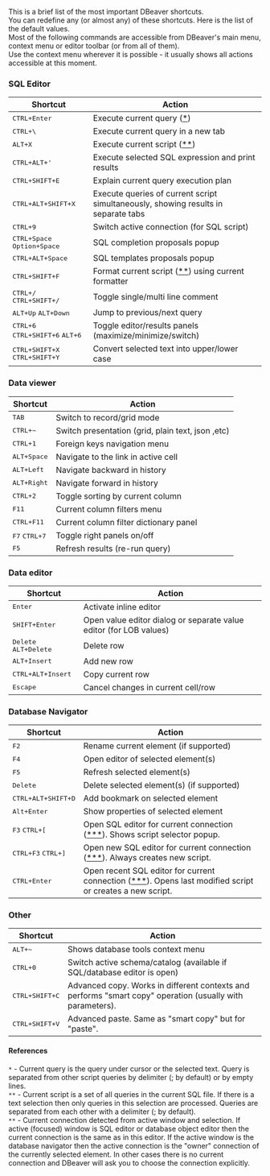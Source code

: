 This is a brief list of the most important DBeaver shortcuts.  
You can redefine any (or almost any) of these shortcuts. Here is the list of the default values.  
Most of the following commands are accessible from DBeaver's main menu, context menu or editor toolbar (or from all of them).  
Use the context menu wherever it is possible - it usually shows all actions accessible at this moment.

### SQL Editor

Shortcut|Action
--------|-----
<kbd>CTRL+Enter</kbd>|Execute current query ([*](#cur_query))
<kbd>CTRL+\\</kbd>|Execute current query in a new tab
<kbd>ALT+X</kbd>|Execute current script ([**](#cur_script))
<kbd>CTRL+ALT+'</kbd>|Execute selected SQL expression and print results
<kbd>CTRL+SHIFT+E</kbd>|Explain current query execution plan
<kbd>CTRL+ALT+SHIFT+X</kbd>|Execute queries of current script simultaneously, showing results in separate tabs
<kbd>CTRL+9</kbd>|Switch active connection (for SQL script)
<kbd>CTRL+Space</kbd> <kbd>Option+Space</kbd>|SQL completion proposals popup
<kbd>CTRL+ALT+Space</kbd>|SQL templates proposals popup
<kbd>CTRL+SHIFT+F</kbd>|Format current script ([**](#cur_script)) using current formatter
<kbd>CTRL+/</kbd> <kbd>CTRL+SHIFT+/</kbd>|Toggle single/multi line comment
<kbd>ALT+Up</kbd> <kbd>ALT+Down</kbd>|Jump to previous/next query
<kbd>CTRL+6</kbd> <kbd>CTRL+SHIFT+6</kbd> <kbd>ALT+6</kbd>|Toggle editor/results panels (maximize/minimize/switch)
<kbd>CTRL+SHIFT+X</kbd> <kbd>CTRL+SHIFT+Y</kbd>|Convert selected text into upper/lower case

### Data viewer
Shortcut|Action
--------|-----
<kbd>TAB</kbd>|Switch to record/grid mode
<kbd>CTRL+~</kbd>|Switch presentation (grid, plain text, json ,etc)
<kbd>CTRL+1</kbd>|Foreign keys navigation menu
<kbd>ALT+Space</kbd>|Navigate to the link in active cell
<kbd>ALT+Left</kbd>|Navigate backward in history
<kbd>ALT+Right</kbd>|Navigate forward in history
<kbd>CTRL+2</kbd>|Toggle sorting by current column
<kbd>F11</kbd>|Current column filters menu
<kbd>CTRL+F11</kbd>|Current column filter dictionary panel
<kbd>F7</kbd> <kbd>CTRL+7</kbd>|Toggle right panels on/off
<kbd>F5</kbd>|Refresh results (re-run query)

### Data editor
Shortcut|Action
--------|-----
<kbd>Enter</kbd>|Activate inline editor
<kbd>SHIFT+Enter</kbd>|Open value editor dialog or separate value editor (for LOB values)
<kbd>Delete</kbd> <kbd>ALT+Delete</kbd>|Delete row
<kbd>ALT+Insert</kbd>|Add new row
<kbd>CTRL+ALT+Insert</kbd>|Copy current row
<kbd>Escape</kbd>|Cancel changes in current cell/row

### Database Navigator

Shortcut|Action
--------|-----
<kbd>F2</kbd>|Rename current element (if supported)
<kbd>F4</kbd>|Open editor of selected element(s)
<kbd>F5</kbd>|Refresh selected element(s)
<kbd>Delete</kbd>|Delete selected element(s) (if supported)
<kbd>CTRL+ALT+SHIFT+D</kbd>|Add bookmark on selected element
<kbd>Alt+Enter</kbd>|Show properties of selected element
<kbd>F3</kbd> <kbd>CTRL+[</kbd>|Open SQL editor for current connection ([***](#cur_connection)). Shows script selector popup.
<kbd>CTRL+F3</kbd> <kbd>CTRL+]</kbd>|Open new SQL editor for current connection ([***](#cur_connection)). Always creates new script.
<kbd>CTRL+Enter</kbd>|Open recent SQL editor for current connection ([***](#cur_connection)). Opens last modified script or creates a new script.

### Other

Shortcut|Action
--------|-----
<kbd>ALT+~</kbd>|Shows database tools context menu
<kbd>CTRL+0</kbd>|Switch active schema/catalog (available if SQL/database editor is open)
<kbd>CTRL+SHIFT+C</kbd>|Advanced copy. Works in different contexts and performs "smart copy" operation (usually with parameters).
<kbd>CTRL+SHIFT+V</kbd>|Advanced paste. Same as "smart copy" but for "paste".

#### References

<a id="cur_query"></a>`*` - Current query is the query under cursor or the selected text. Query is separated from other script queries by delimiter   (; by default) or by empty lines.  
<a id="cur_script"></a>`**` - Current script is a set of all queries in the current SQL file. If there is a text selection then only queries in this selection are processed. Queries are separated from each other with a delimiter (; by default).  
<a id="cur_connection"></a>`**` - Current connection detected from active window and selection. If active (focused) window is SQL editor or database object editor then the current connection is the same as in this editor. If the active window is the database navigator then the active connection is the "owner" connection of the currently selected element. In other cases there is no current connection and DBeaver will ask you to choose the connection explicitly.

